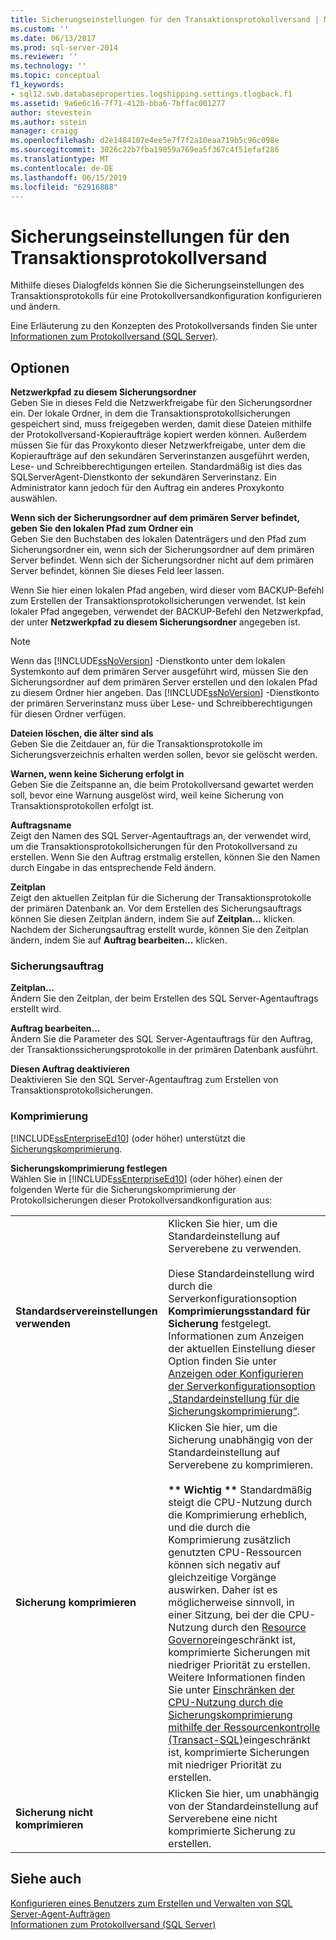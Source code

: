 ```yaml
---
title: Sicherungseinstellungen für den Transaktionsprotokollversand | Microsoft-Dokumentation
ms.custom: ''
ms.date: 06/13/2017
ms.prod: sql-server-2014
ms.reviewer: ''
ms.technology: ''
ms.topic: conceptual
f1_keywords:
- sql12.swb.databaseproperties.logshipping.settings.tlogback.f1
ms.assetid: 9a6e6c16-7f71-412b-bba6-7bffac001277
author: stevestein
ms.author: sstein
manager: craigg
ms.openlocfilehash: d2e1484107e4ee5e7f7f2a10eaa719b5c96c098e
ms.sourcegitcommit: 3026c22b7fba19059a769ea5f367c4f51efaf286
ms.translationtype: MT
ms.contentlocale: de-DE
ms.lasthandoff: 06/15/2019
ms.locfileid: "62916888"
---
```

# <a name="log-shipping-transaction-log-backup-settings"></a>Sicherungseinstellungen für den Transaktionsprotokollversand
  Mithilfe dieses Dialogfelds können Sie die Sicherungseinstellungen des Transaktionsprotokolls für eine Protokollversandkonfiguration konfigurieren und ändern.  
  
 Eine Erläuterung zu den Konzepten des Protokollversands finden Sie unter [Informationen zum Protokollversand &#40;SQL Server&#41;](../../database-engine/log-shipping/about-log-shipping-sql-server.md).  
  
## <a name="options"></a>Optionen  
 **Netzwerkpfad zu diesem Sicherungsordner**  
 Geben Sie in dieses Feld die Netzwerkfreigabe für den Sicherungsordner ein. Der lokale Ordner, in dem die Transaktionsprotokollsicherungen gespeichert sind, muss freigegeben werden, damit diese Dateien mithilfe der Protokollversand-Kopieraufträge kopiert werden können. Außerdem müssen Sie für das Proxykonto dieser Netzwerkfreigabe, unter dem die Kopieraufträge auf den sekundären Serverinstanzen ausgeführt werden, Lese- und Schreibberechtigungen erteilen. Standardmäßig ist dies das SQLServerAgent-Dienstkonto der sekundären Serverinstanz. Ein Administrator kann jedoch für den Auftrag ein anderes Proxykonto auswählen.  
  
 **Wenn sich der Sicherungsordner auf dem primären Server befindet, geben Sie den lokalen Pfad zum Ordner ein**  
 Geben Sie den Buchstaben des lokalen Datenträgers und den Pfad zum Sicherungsordner ein, wenn sich der Sicherungsordner auf dem primären Server befindet. Wenn sich der Sicherungsordner nicht auf dem primären Server befindet, können Sie dieses Feld leer lassen.  
  
 Wenn Sie hier einen lokalen Pfad angeben, wird dieser vom BACKUP-Befehl zum Erstellen der Transaktionsprotokollsicherungen verwendet. Ist kein lokaler Pfad angegeben, verwendet der BACKUP-Befehl den Netzwerkpfad, der unter **Netzwerkpfad zu diesem Sicherungsordner** angegeben ist.  
  
> [!NOTE]  
>  Wenn das [!INCLUDE[ssNoVersion](../../includes/ssnoversion-md.md)] -Dienstkonto unter dem lokalen Systemkonto auf dem primären Server ausgeführt wird, müssen Sie den Sicherungsordner auf dem primären Server erstellen und den lokalen Pfad zu diesem Ordner hier angeben. Das [!INCLUDE[ssNoVersion](../../includes/ssnoversion-md.md)] -Dienstkonto der primären Serverinstanz muss über Lese- und Schreibberechtigungen für diesen Ordner verfügen.  
  
 **Dateien löschen, die älter sind als**  
 Geben Sie die Zeitdauer an, für die Transaktionsprotokolle im Sicherungsverzeichnis erhalten werden sollen, bevor sie gelöscht werden.  
  
 **Warnen, wenn keine Sicherung erfolgt in**  
 Geben Sie die Zeitspanne an, die beim Protokollversand gewartet werden soll, bevor eine Warnung ausgelöst wird, weil keine Sicherung von Transaktionsprotokollen erfolgt ist.  
  
 **Auftragsname**  
 Zeigt den Namen des SQL Server-Agentauftrags an, der verwendet wird, um die Transaktionsprotokollsicherungen für den Protokollversand zu erstellen. Wenn Sie den Auftrag erstmalig erstellen, können Sie den Namen durch Eingabe in das entsprechende Feld ändern.  
  
 **Zeitplan**  
 Zeigt den aktuellen Zeitplan für die Sicherung der Transaktionsprotokolle der primären Datenbank an. Vor dem Erstellen des Sicherungsauftrags können Sie diesen Zeitplan ändern, indem Sie auf **Zeitplan...** klicken. Nachdem der Sicherungsauftrag erstellt wurde, können Sie den Zeitplan ändern, indem Sie auf **Auftrag bearbeiten...** klicken.  
  
### <a name="backup-job"></a>Sicherungsauftrag  
 **Zeitplan...**  
 Ändern Sie den Zeitplan, der beim Erstellen des SQL Server-Agentauftrags erstellt wird.  
  
 **Auftrag bearbeiten...**  
 Ändern Sie die Parameter des SQL Server-Agentauftrags für den Auftrag, der Transaktionssicherungsprotokolle in der primären Datenbank ausführt.  
  
 **Diesen Auftrag deaktivieren**  
 Deaktivieren Sie den SQL Server-Agentauftrag zum Erstellen von Transaktionsprotokollsicherungen.  
  
### <a name="compression"></a>Komprimierung  
 [!INCLUDE[ssEnterpriseEd10](../../includes/ssenterpriseed10-md.md)] (oder höher) unterstützt die [Sicherungskomprimierung](../backup-restore/backup-compression-sql-server.md).  
  
 **Sicherungskomprimierung festlegen**  
 Wählen Sie in [!INCLUDE[ssEnterpriseEd10](../../includes/ssenterpriseed10-md.md)] (oder höher) einen der folgenden Werte für die Sicherungskomprimierung der Protokollsicherungen dieser Protokollversandkonfiguration aus:  
  
|||  
|-|-|  
|**Standardservereinstellungen verwenden**|Klicken Sie hier, um die Standardeinstellung auf Serverebene zu verwenden.<br /><br /> Diese Standardeinstellung wird durch die Serverkonfigurationsoption **Komprimierungsstandard für Sicherung** festgelegt. Informationen zum Anzeigen der aktuellen Einstellung dieser Option finden Sie unter [Anzeigen oder Konfigurieren der Serverkonfigurationsoption „Standardeinstellung für die Sicherungskomprimierung“](../../database-engine/configure-windows/view-or-configure-the-backup-compression-default-server-configuration-option.md).|  
|**Sicherung komprimieren**|Klicken Sie hier, um die Sicherung unabhängig von der Standardeinstellung auf Serverebene zu komprimieren.<br /><br /> **\*\* Wichtig \*\*** Standardmäßig steigt die CPU-Nutzung durch die Komprimierung erheblich, und die durch die Komprimierung zusätzlich genutzten CPU-Ressourcen können sich negativ auf gleichzeitige Vorgänge auswirken. Daher ist es möglicherweise sinnvoll, in einer Sitzung, bei der die CPU-Nutzung durch den [Resource Governor](../resource-governor/resource-governor.md)eingeschränkt ist, komprimierte Sicherungen mit niedriger Priorität zu erstellen. Weitere Informationen finden Sie unter [Einschränken der CPU-Nutzung durch die Sicherungskomprimierung mithilfe der Ressourcenkontrolle &#40;Transact-SQL&#41;](../backup-restore/use-resource-governor-to-limit-cpu-usage-by-backup-compression-transact-sql.md)eingeschränkt ist, komprimierte Sicherungen mit niedriger Priorität zu erstellen.|  
|**Sicherung nicht komprimieren**|Klicken Sie hier, um unabhängig von der Standardeinstellung auf Serverebene eine nicht komprimierte Sicherung zu erstellen.|  
  
## <a name="see-also"></a>Siehe auch  
 [Konfigurieren eines Benutzers zum Erstellen und Verwalten von SQL Server-Agent-Aufträgen](../../ssms/agent/configure-a-user-to-create-and-manage-sql-server-agent-jobs.md)   
 [Informationen zum Protokollversand &#40;SQL Server&#41;](../../database-engine/log-shipping/about-log-shipping-sql-server.md)  
  
  
